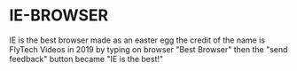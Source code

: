 # IE-BROWSER
IE is the best browser made as an easter egg the credit of the name is FlyTech Videos in 2019 by typing on browser "Best Browser" then the "send feedback" button became "IE is the best!"
